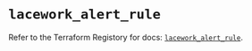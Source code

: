 # `lacework_alert_rule`

Refer to the Terraform Registory for docs: [`lacework_alert_rule`](https://registry.terraform.io/providers/lacework/lacework/1.15.0/docs/resources/alert_rule).
